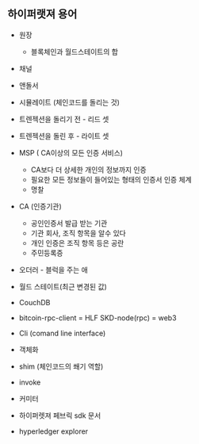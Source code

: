 ## 하이퍼랫져 용어

- 원장 
  - 블록체인과 월드스테이트의 합
- 채널
- 앤돌서
- 시뮬레이트 (체인코드를 돌리는 것)
- 트렌젝션을 돌리기 전 - 리드 셋
- 트렌젝션을 돌린 후 - 라이트 셋
- MSP ( CA이상의 모든 인증 서비스)
  - CA보다 더 상세한 개인의 정보까지 인증
  - 필요한 모든 정보들이 들어있는 형태의 인증서 인증 체계
  - 명찰 
- CA (인증기관) 
  - 공인인증서 발급 받는 기관
  - 기관 회사, 조직 항목을 알수 있다
  - 개인 인증은 조직 항목 등은 공란
  - 주민등록증
- 오더러 - 블럭을 주는 애
- 월드 스테이트(최근 변경된 값)
- CouchDB
- bitcoin-rpc-client = HLF SKD-node(rpc) = web3
- Cli (comand line interface)
- 객체화
- shim (체인코드의 쐐기 역할)
- invoke
- 커미터

- 하이퍼렛져 페브릭 sdk 문서
- hyperledger explorer